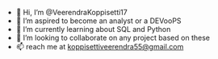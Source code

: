 - 👋 Hi, I’m @VeerendraKoppisetti17
- 👀 I’m aspired to become an analyst or a DEVooPS
- 🌱 I’m currently learning about  SQL and Python
- 💞️ I’m looking to collaborate on any project based on these
- 📫 reach me at koppisettiveerendra55@gmail.com 

<!---
VeerendraKoppisetti17/VeerendraKoppisetti17 is a ✨ special ✨ repository because its `README.md` (this file) appears on your GitHub profile.
You can click the Preview link to take a look at your changes.
--->
